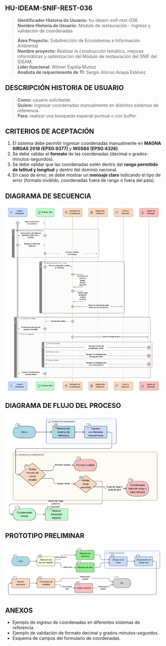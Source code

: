 ## HU-IDEAM-SNIF-REST-036

> **Identificador Historia de Usuario:** hu-ideam-snif-rest-036 \
> **Nombre Historia de Usuario:** Módulo de restauración -  Ingreso y validación de coordenadas

> **Área Proyecto:** Subdirección de Ecosistemas e Información Ambiental \
> **Nombre proyecto:** Realizar la construcción temática, mejoras informáticas y optimización del Módulo de restauración del SNIF del IDEAM. \
> **Líder funcional:** Wilmer Espitia Muñoz\
> **Analista de requerimiento de TI:** Sergio Alonso Anaya Estévez

## DESCRIPCIÓN HISTORIA DE USUARIO

> **Como:** usuario solicitante. \
> **Quiero:**  ingresar coordenadas manualmente en distintos sistemas de referencia. \
> **Para:** realizar una búsqueda espacial puntual o con buffer.

## CRITERIOS DE ACEPTACIÓN

1. El sistema debe permitir ingresar coordenadas manualmente en **MAGNA SIRGAS 2018 (EPSG:9377)** y **WGS84 (EPSG:4326)**.  
2. Se debe validar el **formato** de las coordenadas (decimal o grados-minutos-segundos).  
3. Se debe validar que las coordenadas estén dentro del **rango permitido de latitud y longitud** y dentro del dominio nacional.  
4. En caso de error, se debe mostrar un **mensaje claro** indicando el tipo de error (formato inválido, coordenadas fuera de rango o fuera del país).  




## DIAGRAMA DE SECUENCIA

![IMAGEN DIAGRAMA DE SECUENCIA](assets/secuencia-hu-ideam-snif-rest-036.png)

## DIAGRAMA DE FLUJO DEL PROCESO

![IMAGEN DIAGRAMA DE FLUJO DEL PROCESO](assets/actividades-hu-ideam-snif-rest-036.png)

## PROTOTIPO PRELIMINAR

![PROTOTIPO PRELIMINAR](assets/wireframe-hu-ideam-snif-rest-015.png)

## ANEXOS

- Ejemplo de ingreso de coordenadas en diferentes sistemas de referencia.  
- Ejemplo de validación de formato decimal y grados-minutos-segundos.  
- Esquema de campos del formulario de coordenadas.

